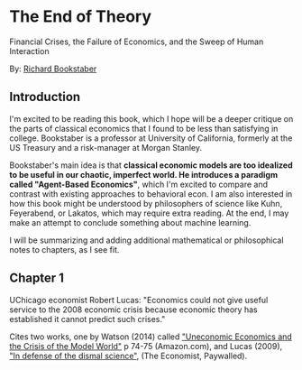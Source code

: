 # The End of Theory

Financial Crises, the Failure of Economics, and the Sweep of Human Interaction

By: [Richard Bookstaber](https://en.wikipedia.org/wiki/Richard_Bookstaber)

## Introduction
I'm excited to be reading this book, which I hope will be a deeper critique on the parts of classical economics that I found to be less than satisfying in college. Bookstaber is a professor at University of California, formerly at the US Treasury and a risk-manager at Morgan Stanley. 

Bookstaber's main idea is that **classical economic models are too idealized to be useful in our chaotic, imperfect world. He introduces a paradigm called "Agent-Based Economics"**, which I'm excited to compare and contrast with existing approaches to behavioral econ. I am also interested in how this book might be understood by philosophers of science like Kuhn, Feyerabend, or Lakatos, which may require extra reading. At the end, I may make an attempt to conclude something about machine learning.

I will be summarizing and adding additional mathematical or philosophical notes to chapters, as I see fit.

## Chapter 1
UChicago economist Robert Lucas: "Economics could not give useful service to the 2008 economic crisis because economic theory has established it cannot predict such crises." 

Cites two works, one by Watson (2014) called ["Uneconomic Economics and the Crisis of the Model World"](https://www.amazon.com/Uneconomic-Economics-Building-Sustainable-Political/dp/1137385480) p 74-75 (Amazon.com), and Lucas (2009), ["In defense of the dismal science"](https://www.economist.com/finance-and-economics/2009/08/06/in-defence-of-the-dismal-science), (The Economist, Paywalled).
